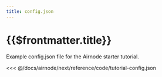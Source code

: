 ```yaml
---
title: config.json
---
```


# {{$frontmatter.title}}

Example config.json file for the Airnode starter tutorial.

<<< @/docs/airnode/next/reference/code/tutorial-config.json
